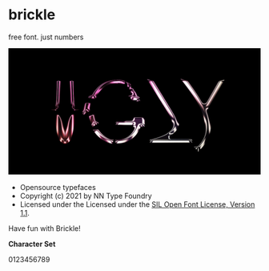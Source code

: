 # brickle
free font. just numbers



![](https://github.com/nnedashkovsky/typeimprovisation/blob/master/img/timpro_first_ugly.jpg)

- Opensource typefaces
- Copyright (c) 2021 by NN Type Foundry
- Licensed under the Licensed under the [SIL Open Font License, Version 1.1](./LICENSE.txt).


Have fun with Brickle!


**Character Set**

0123456789
